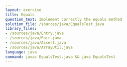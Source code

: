 ```yaml
---
layout: exercise
title: Equals
question_text: Implement correctly the equals method
solution_file: /sources/java/EqualsTest.java
library_files:
- /sources/java/Entry.java
- /sources/java/Pair.java
- /sources/java/Assert.java
- /sources/java/ArrayUtil.java
language: java
command: javac EqualsTest.java && java EqualsTest
---
```


